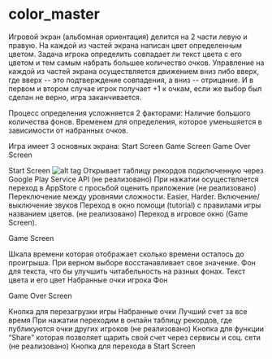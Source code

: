 # color_master
Игровой экран (альбомная ориентация) делится на 2 части левую и правую.
На каждой из частей экрана написан цвет определенным цветом.
Задача игрока определить совпадает ли текст цвета с его цветом и тем самым набрать большее количество очков.
Управление на каждой из частей экрана осуществляется движением вниз либо вверх,
где вверх -- это подтверждение совпадения, а вниз -- отрицание.
И в первом и втором случае игрок получает +1 к очкам, если же выбор был сделан не верно, игра заканчивается.

Процесс определения усложняется 2 факторами:
Наличие большого количества фонов. 
Временем для определения, которое уменьшяется в зависимости от набранных очков.

Игра имеет 3 основных экрана:
Start Screen
Game Screen
Game Over Screen

Start Screen
![alt tag](https://cloud.githubusercontent.com/assets/11804765/7115090/65d0ebd2-e1ed-11e4-96c3-608d05cda47c.png)
Открывает таблицу рекордов подключенную через Google Play Service API (не реализовано)
При нажатии осуществляется переход в AppStore с просьбой оценить приложение (не реализовано)
Переключение между уровнями сложности. Easier, Harder.
Включение/выключение звуков
Переход в окно помощи (tutorial) с правилами игры названием цветов. (не реализовано)
Переход в игровое окно (Game Screen).



Game Screen 

Шкала времени которая отображает сколько времени осталось до проигрыша.
При верном выборе восстанавливает свое значение. 
Фон для текста, что бы улучшить читабельность на разных фонах.
Текст цвета и его цвет
Набранные очки игрока
Фон



Game Over Screen

Кнопка для перезагрузки игры
Набранные очки
Лучший счет за все время
При нажатии переходим в онлайн таблицу рекордов, где публикуются очки других игроков (не реализовано)
Кнопка для функции “Share” которая позволяет щарить свой счет через сервисы и соц. сети (не реализовано)
Кнопка для перехода в Start Screen
